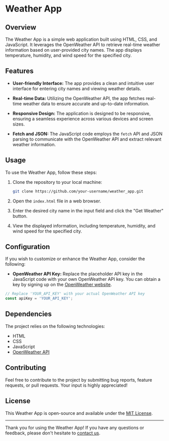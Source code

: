 # Weather App

## Overview

The Weather App is a simple web application built using HTML, CSS, and JavaScript. It leverages the OpenWeather API to retrieve real-time weather information based on user-provided city names. The app displays temperature, humidity, and wind speed for the specified city.

## Features

- **User-friendly Interface:** The app provides a clean and intuitive user interface for entering city names and viewing weather details.

- **Real-time Data:** Utilizing the OpenWeather API, the app fetches real-time weather data to ensure accurate and up-to-date information.

- **Responsive Design:** The application is designed to be responsive, ensuring a seamless experience across various devices and screen sizes.

- **Fetch and JSON:** The JavaScript code employs the `fetch` API and JSON parsing to communicate with the OpenWeather API and extract relevant weather information.

## Usage

To use the Weather App, follow these steps:

1. Clone the repository to your local machine:

    ```bash
    git clone https://github.com/your-username/weather_app.git
    ```

2. Open the `index.html` file in a web browser.

3. Enter the desired city name in the input field and click the "Get Weather" button.

4. View the displayed information, including temperature, humidity, and wind speed for the specified city.

## Configuration

If you wish to customize or enhance the Weather App, consider the following:

- **OpenWeather API Key:** Replace the placeholder API key in the JavaScript code with your own OpenWeather API key. You can obtain a key by signing up on the [OpenWeather website](https://openweathermap.org/).

```javascript
// Replace 'YOUR_API_KEY' with your actual OpenWeather API key
const apiKey = 'YOUR_API_KEY';
```

## Dependencies

The project relies on the following technologies:

- HTML
- CSS
- JavaScript
- [OpenWeather API](https://openweathermap.org/api)

## Contributing

Feel free to contribute to the project by submitting bug reports, feature requests, or pull requests. Your input is highly appreciated!

## License

This Weather App is open-source and available under the [MIT License](LICENSE).

---

Thank you for using the Weather App! If you have any questions or feedback, please don't hesitate to [contact us](mailto:your-email@example.com).
